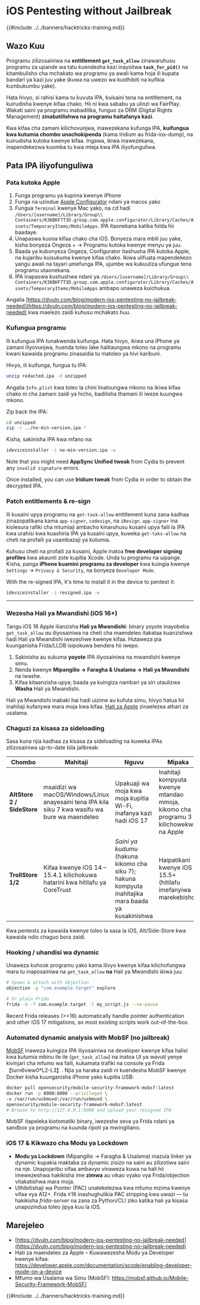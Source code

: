 # iOS Pentesting without Jailbreak

{{#include ../../banners/hacktricks-training.md}}

## Wazo Kuu

Programu zilizosainiwa na **entitlement `get_task_allow`** zinawaruhusu programu za upande wa tatu kuendesha kazi inayoitwa **`task_for_pid()`** na kitambulisho cha mchakato wa programu ya awali kama hoja ili kupata bandari ya kazi juu yake (kuwa na uwezo wa kuidhibiti na kufikia kumbukumbu yake).

Hata hivyo, si rahisi kama tu kuvuta IPA, kuisaini tena na entitlement, na kuirudisha kwenye kifaa chako. Hii ni kwa sababu ya ulinzi wa FairPlay. Wakati saini ya programu inabadilika, funguo za DRM (Digital Rights Management) **zinabatilishwa na programu haitafanya kazi**.

Kwa kifaa cha zamani kilichovunjwa, inawezekana kufunga IPA, **kuifungua kwa kutumia chombo unachokipenda** (kama Iridium au frida-ios-dump), na kuirudisha kutoka kwenye kifaa. Ingawa, ikiwa inawezekana, inapendekezwa kuomba tu kwa mteja kwa IPA iliyofunguliwa.

## Pata IPA iliyofunguliwa

### Pata kutoka Apple

1. Funga programu ya kupima kwenye iPhone
2. Funga na uzindue [Apple Configurator](https://apps.apple.com/au/app/apple-configurator/id1037126344?mt=12) ndani ya macos yako
3. Fungua `Terminal` kwenye Mac yako, na cd hadi `/Users/[username]/Library/Group\\ Containers/K36BKF7T3D.group.com.apple.configurator/Library/Caches/Assets/TemporaryItems/MobileApps`. IPA itaonekana katika folda hii baadaye.
4. Unapaswa kuona kifaa chako cha iOS. Bonyeza mara mbili juu yake, kisha bonyeza Ongeza + → Programu kutoka kwenye menyu ya juu.
5. Baada ya kubonyeza Ongeza, Configurator itashusha IPA kutoka Apple, na kujaribu kuisukuma kwenye kifaa chako. Ikiwa ulifuata mapendekezo yangu awali na tayari umefunga IPA, ujumbe wa kukuuliza ufungue tena programu utaonekana.
6. IPA inapaswa kushushwa ndani ya `/Users/[username]/Library/Group\\ Containers/K36BKF7T3D.group.com.apple.configurator/Library/Caches/Assets/TemporaryItems/MobileApps` ambapo unaweza kuichukua.

Angalia [https://dvuln.com/blog/modern-ios-pentesting-no-jailbreak-needed](https://dvuln.com/blog/modern-ios-pentesting-no-jailbreak-needed) kwa maelezo zaidi kuhusu mchakato huu.

### Kufungua programu

Ili kufungua IPA tunakwenda kuifunga. Hata hivyo, ikiwa una iPhone ya zamani iliyovunjwa, huenda toleo lake halitaungwa mkono na programu kwani kawaida programu zinasaidia tu matoleo ya hivi karibuni.

Hivyo, ili kuifunga, fungua tu IPA:
```bash
unzip redacted.ipa -d unzipped
```
Angalia `Info.plist` kwa toleo la chini linaloungwa mkono na ikiwa kifaa chako ni cha zamani zaidi ya hicho, badilisha thamani ili iweze kuungwa mkono.

Zip back the IPA:
```bash
cd unzipped
zip -r ../no-min-version.ipa *
```
Kisha, sakinisha IPA kwa mfano na:
```bash
ideviceinstaller -i no-min-version.ipa -w
```
Note that you might need **AppSync Unified tweak** from Cydia to prevent any `invalid signature` errors.

Once installed, you can use **Iridium tweak** from Cydia in order to obtain the decrypted IPA.


### Patch entitlements & re-sign

Ili kusaini upya programu na `get-task-allow` entitlement kuna zana kadhaa zinazopatikana kama `app-signer`, `codesign`, na `iResign`. `app-signer` ina kiolesura rafiki cha mtumiaji ambacho kinaruhusu kusaini upya faili la IPA kwa urahisi kwa kuashiria IPA ya kusaini upya, kuweka `get-taks-allow` na cheti na profaili ya usambazaji ya kutumia.

Kuhusu cheti na profaili za kusaini, Apple inatoa **free developer signing profiles** kwa akaunti zote kupitia Xcode. Unda tu programu na uipange. Kisha, panga **iPhone kuamini programu za developer** kwa kuingia kwenye `Settings` → `Privacy & Security`, na bonyeza `Developer Mode`.

With the re-signed IPA, it's time to install it in the device to pentest it:
```bash
ideviceinstaller -i resigned.ipa -w
```
---

### Wezesha Hali ya Mwandishi (iOS 16+)

Tangu iOS 16 Apple ilianzisha **Hali ya Mwandishi**: binary yoyote inayobeba `get_task_allow` *au* iliyosainiwa na cheti cha maendeleo itakataa kuanzishwa hadi Hali ya Mwandishi iwezeshwe kwenye kifaa. Hutaweza pia kuunganisha Frida/LLDB isipokuwa bendera hii iwepo.

1. Sakinisha au sukuma **yoyote** IPA iliyosainiwa na mwandishi kwenye simu.
2. Nenda kwenye **Mipangilio → Faragha & Usalama → Hali ya Mwandishi** na iwashe.
3. Kifaa kitaanzisha upya; baada ya kuingiza nambari ya siri utaulizwa **Washa** Hali ya Mwandishi.

Hali ya Mwandishi inabaki hai hadi uizime au kufuta simu, hivyo hatua hii inahitaji kufanywa mara moja kwa kifaa. [Hati za Apple](https://developer.apple.com/documentation/xcode/enabling-developer-mode-on-a-device) zinaelezea athari za usalama.

### Chaguzi za kisasa za sideloading

Sasa kuna njia kadhaa za kisasa za sideloading na kuweka IPAs zilizosainiwa up-to-date bila jailbreak:

| Chombo | Mahitaji | Nguvu | Mipaka |
|--------|----------|-------|--------|
| **AltStore 2 / SideStore** | msaidizi wa macOS/Windows/Linux anayesaini tena IPA kila siku 7 kwa wasifu wa bure wa maendeleo | Upakuaji wa moja kwa moja kupitia Wi-Fi, inafanya kazi hadi iOS 17 | Inahitaji kompyuta kwenye mtandao mmoja, kikomo cha programu 3 kilichowekwa na Apple |
| **TrollStore 1/2** | Kifaa kwenye iOS 14 – 15.4.1 kilichokuwa hatarini kwa hitilafu ya CoreTrust | *Saini ya kudumu* (hakuna kikomo cha siku 7); hakuna kompyuta inahitajika mara baada ya kusakinishwa | Haipatikani kwenye iOS 15.5+ (hitilafu imefanyiwa marekebisho) |

Kwa pentests za kawaida kwenye toleo la sasa la iOS, Alt/Side-Store kwa kawaida ndio chaguo bora zaidi.

### Hooking / uhandisi wa dynamic

Unaweza kuhook programu yako kama ilivyo kwenye kifaa kilichofungwa mara tu inaposainiwa na `get_task_allow` **na** Hali ya Mwandishi ikiwa juu:
```bash
# Spawn & attach with objection
objection -g "com.example.target" explore

# Or plain Frida
frida -U -f com.example.target -l my_script.js --no-pause
```
Recent Frida releases (>=16) automatically handle pointer authentication and other iOS 17 mitigations, so most existing scripts work out-of-the-box.

### Automated dynamic analysis with MobSF (no jailbreak)

[MobSF](https://mobsf.github.io/Mobile-Security-Framework-MobSF/) inaweza kuingiza IPA iliyosainiwa na developer kwenye kifaa halisi kwa kutumia mbinu ile ile (`get_task_allow`) na inatoa UI ya wavuti yenye kivinjari cha mfumo wa faili, kukamata trafiki na console ya Frida【turn6view0†L2-L3】. Njia ya haraka zaidi ni kuendesha MobSF kwenye Docker kisha kuunganisha iPhone yako kupitia USB:
```bash
docker pull opensecurity/mobile-security-framework-mobsf:latest
docker run -p 8000:8000 --privileged \
-v /var/run/usbmuxd:/var/run/usbmuxd \
opensecurity/mobile-security-framework-mobsf:latest
# Browse to http://127.0.0.1:8000 and upload your resigned IPA
```
MobSF itapeleka kiotomatiki binary, iwezeshe seva ya Frida ndani ya sandbox ya programu na kuunda ripoti ya mwingiliano.

### iOS 17 & Kikwazo cha Modu ya Lockdown

* **Modu ya Lockdown** (Mipangilio → Faragha & Usalama) inazuia linker ya dynamic kupakia maktaba za dynamic zisizo na saini au zilizotiwa saini na nje. Unapojaribu vifaa ambavyo vinaweza kuwa na hali hii imewezeshwa hakikisha ime **zimwa** au vikao vyako vya Frida/objection vitakatishwa mara moja.
* Uthibitishaji wa Pointer (PAC) unatekelezwa kwa mfumo mzima kwenye vifaa vya A12+. Frida ≥16 inashughulikia PAC stripping kwa uwazi — tu hakikisha *frida-server* na zana za Python/CLI ziko katika hali ya kisasa unapozindua toleo jipya kuu la iOS.

## Marejeleo

- [https://dvuln.com/blog/modern-ios-pentesting-no-jailbreak-needed](https://dvuln.com/blog/modern-ios-pentesting-no-jailbreak-needed)
- Hati za maendeleo za Apple – Kuwawezesha Modu ya Developer kwenye kifaa: <https://developer.apple.com/documentation/xcode/enabling-developer-mode-on-a-device>
- Mfumo wa Usalama wa Simu (MobSF): <https://mobsf.github.io/Mobile-Security-Framework-MobSF/>

{{#include ../../banners/hacktricks-training.md}}
